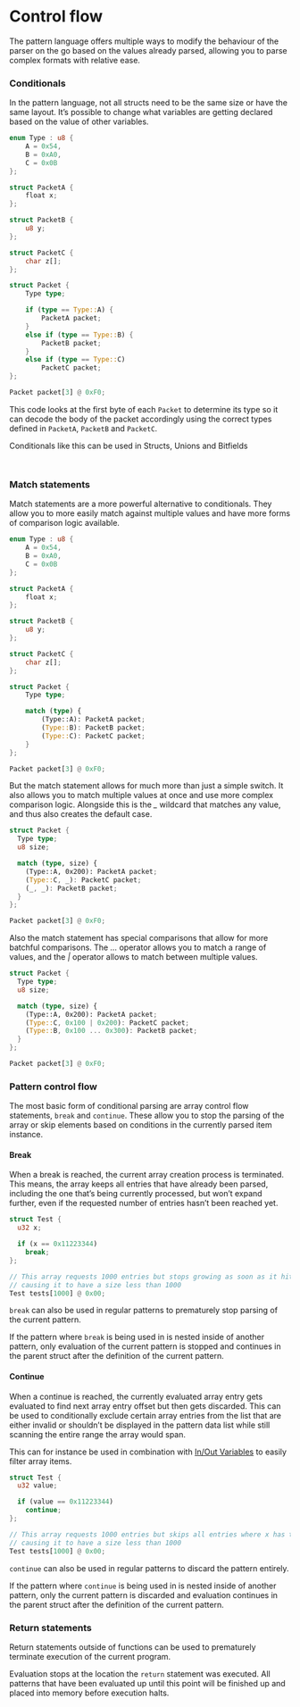 # Control flow

The pattern language offers multiple ways to modify the behaviour of the parser on the go based on the values already parsed, allowing you to parse complex formats with relative ease.

### Conditionals

In the pattern language, not all structs need to be the same size or have the same layout. It’s possible to change what variables are getting declared based on the value of other variables.

```rust
enum Type : u8 {
    A = 0x54,
    B = 0xA0,
    C = 0x0B
};

struct PacketA {
    float x;
};

struct PacketB {
    u8 y;
};

struct PacketC {
    char z[];
};

struct Packet {
    Type type;

    if (type == Type::A) {
        PacketA packet;
    }
    else if (type == Type::B) {
        PacketB packet;
    }
    else if (type == Type::C)
        PacketC packet;
};

Packet packet[3] @ 0xF0;
```

This code looks at the first byte of each `Packet` to determine its type so it can decode the body of the packet accordingly using the correct types defined in `PacketA`, `PacketB` and `PacketC`.

Conditionals like this can be used in Structs, Unions and Bitfields

&#x20;

<figure><img src="../.gitbook/assets/conditionals/data.png" alt=""><figcaption></figcaption></figure>

<figure><img src="../.gitbook/assets/conditionals/hex.png" alt=""><figcaption></figcaption></figure>

### Match statements

Match statements are a more powerful alternative to conditionals. They allow you to more easily match against multiple values and have more forms of comparison logic available.

```rust
enum Type : u8 {
    A = 0x54,
    B = 0xA0,
    C = 0x0B
};

struct PacketA {
    float x;
};

struct PacketB {
    u8 y;
};

struct PacketC {
    char z[];
};

struct Packet {
    Type type;

    match (type) {
        (Type::A): PacketA packet;
        (Type::B): PacketB packet;
        (Type::C): PacketC packet;
    }
};

Packet packet[3] @ 0xF0;
```

But the match statement allows for much more than just a simple switch. It also allows you to match multiple values at once and use more complex comparison logic. Alongside this is the _\__ wildcard that matches any value, and thus also creates the default case.

```rust
struct Packet {
  Type type;
  u8 size;

  match (type, size) {
    (Type::A, 0x200): PacketA packet;
    (Type::C, _): PacketC packet;
    (_, _): PacketB packet;
  }
};

Packet packet[3] @ 0xF0;
```

Also the match statement has special comparisons that allow for more batchful comparisons. The _…_ operator allows you to match a range of values, and the _|_ operator allows to match between multiple values.

```rust
struct Packet {
  Type type;
  u8 size;

  match (type, size) {
    (Type::A, 0x200): PacketA packet;
    (Type::C, 0x100 | 0x200): PacketC packet;
    (Type::B, 0x100 ... 0x300): PacketB packet;
  }
};

Packet packet[3] @ 0xF0;
```

### Pattern control flow

The most basic form of conditional parsing are array control flow statements, `break` and `continue`. These allow you to stop the parsing of the array or skip elements based on conditions in the currently parsed item instance.

#### Break

When a break is reached, the current array creation process is terminated. This means, the array keeps all entries that have already been parsed, including the one that’s being currently processed, but won’t expand further, even if the requested number of entries hasn’t been reached yet.

```rust
struct Test {
  u32 x;

  if (x == 0x11223344)
    break;
};

// This array requests 1000 entries but stops growing as soon as it hits a u32 with the value 0x11223344
// causing it to have a size less than 1000
Test tests[1000] @ 0x00;
```

`break` can also be used in regular patterns to prematurely stop parsing of the current pattern.

&#x20;If the pattern where `break` is being used in is nested inside of another pattern, only evaluation of the current pattern is stopped and continues in the parent struct after the definition of the current pattern.

#### Continue

When a continue is reached, the currently evaluated array entry gets evaluated to find next array entry offset but then gets discarded. This can be used to conditionally exclude certain array entries from the list that are either invalid or shouldn’t be displayed in the pattern data list while still scanning the entire range the array would span.

This can for instance be used in combination with [In/Out Variables](in-out-variables.md) to easily filter array items.

```rust
struct Test {
  u32 value;

  if (value == 0x11223344)
    continue;
};

// This array requests 1000 entries but skips all entries where x has the value 0x11223344
// causing it to have a size less than 1000
Test tests[1000] @ 0x00;
```

`continue` can also be used in regular patterns to discard the pattern entirely.

If the pattern where `continue` is being used in is nested inside of another pattern, only the current pattern is discarded and evaluation continues in the parent struct after the definition of the current pattern.

### Return statements

Return statements outside of functions can be used to prematurely terminate execution of the current program.

Evaluation stops at the location the `return` statement was executed. All patterns that have been evaluated up until this point will be finished up and placed into memory before execution halts.
